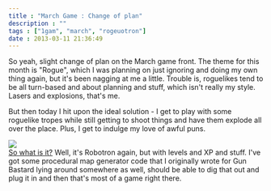 ```yaml
---
title : "March Game : Change of plan"
description : ""
tags : ["1gam", "march", "rogeuotron"]
date : 2013-03-11 21:36:49
---
```


So yeah, slight change of plan on the March game front. The theme for this month is "Rogue", which I was planning on just ignoring and doing my own thing again, but it's been nagging at me a little. Trouble is, roguelikes tend to be all turn-based and about planning and stuff, which isn't really my style. Lasers and explosions, that's me.

But then today I hit upon the ideal solution - I get to play with some roguelike tropes while still getting to shoot things and have them explode all over the place. Plus, I get to indulge my love of awful puns.

<img style="display:block; margin-left:auto; margin-right:auto;" src="https://s3.amazonaws.com/beercave.co.uk/gameamonth2013/month3/rogueotron.png"/>
<a href="http://www.youtube.com/watch?v=TxWN8AhNER0">So what is it?</a> Well, it's Robotron again, but with levels and XP and stuff. I've got some procedural map generator code that I originally wrote for Gun Bastard lying around somewhere as well, should be able to dig that out and plug it in and then that's most of a game right there.

<!--more-->